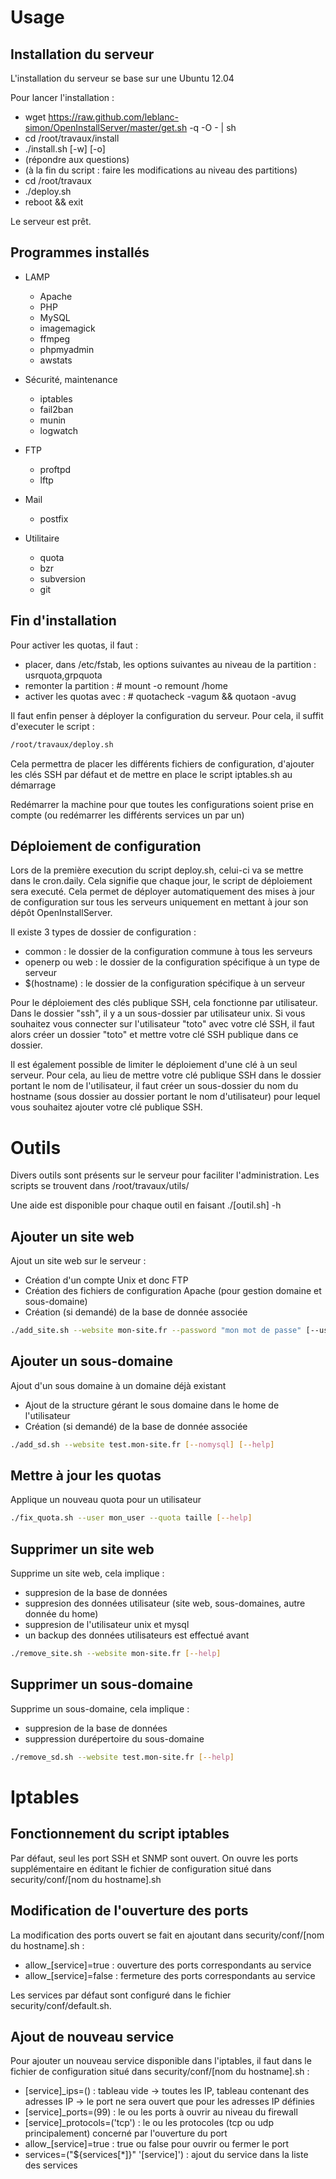 Usage
=====


Installation du serveur
-----------------------

L'installation du serveur se base sur une Ubuntu 12.04

Pour lancer l'installation :

* wget https://raw.github.com/leblanc-simon/OpenInstallServer/master/get.sh -q -O - | sh
* cd /root/travaux/install
* ./install.sh [-w] [-o]
* (répondre aux questions)
* (à la fin du script : faire les modifications au niveau des partitions)
* cd /root/travaux
* ./deploy.sh
* reboot && exit

Le serveur est prêt.


Programmes installés
--------------------

* LAMP 
  * Apache
  * PHP
  * MySQL
  * imagemagick
  * ffmpeg
  * phpmyadmin
  * awstats
  
* Sécurité, maintenance
  * iptables
  * fail2ban
  * munin
  * logwatch
  
* FTP
  * proftpd
  * lftp
  
* Mail
  * postfix
  
* Utilitaire
  * quota
  * bzr
  * subversion
  * git

  
Fin d'installation
------------------

Pour activer les quotas, il faut :
* placer, dans /etc/fstab, les options suivantes au niveau de la partition : usrquota,grpquota 
* remonter la partition : # mount -o remount /home
* activer les quotas avec : # quotacheck -vagum && quotaon -avug

Il faut enfin penser à déployer la configuration du serveur. Pour cela, il suffit d'executer le script :

```bash
/root/travaux/deploy.sh
```

Cela permettra de placer les différents fichiers de configuration, d'ajouter les clés SSH par défaut et de mettre en place le script iptables.sh au démarrage

Redémarrer la machine pour que toutes les configurations soient prise en compte (ou redémarrer les différents services un par un)


Déploiement de configuration
----------------------------

Lors de la première execution du script deploy.sh, celui-ci va se mettre dans le cron.daily. Cela signifie que chaque jour, le script de déploiement sera executé. Cela permet de déployer automatiquement des mises à jour de configuration sur tous les serveurs uniquement en mettant à jour son dépôt OpenInstallServer.

Il existe 3 types de dossier de configuration :
* common : le dossier de la configuration commune à tous les serveurs
* openerp ou web : le dossier de la configuration spécifique à un type de serveur
* $(hostname) : le dossier de la configuration spécifique à un serveur

Pour le déploiement des clés publique SSH, cela fonctionne par utilisateur. Dans le dossier "ssh", il y a un sous-dossier par utilisateur unix. Si vous souhaitez vous connecter sur l'utilisateur "toto" avec votre clé SSH, il faut alors créer un dossier "toto" et mettre votre clé SSH publique dans ce dossier.

Il est également possible de limiter le déploiement d'une clé à un seul serveur. Pour cela, au lieu de mettre votre clé publique SSH dans le dossier portant le nom de l'utilisateur, il faut créer un sous-dossier du nom du hostname (sous dossier au dossier portant le nom d'utilisateur) pour lequel vous souhaitez ajouter votre clé publique SSH.


Outils
======

Divers outils sont présents sur le serveur pour faciliter l'administration. Les scripts se trouvent dans /root/travaux/utils/

Une aide est disponible pour chaque outil en faisant ./[outil.sh] -h


Ajouter un site web
-------------------

Ajout un site web sur le serveur :
* Création d'un compte Unix et donc FTP
* Création des fichiers de configuration Apache (pour gestion domaine et sous-domaine)
* Création (si demandé) de la base de donnée associée

```bash
./add_site.sh --website mon-site.fr --password "mon mot de passe" [--user mon_user] [--quota 500] [--nomysql] [--help]
```


Ajouter un sous-domaine
-----------------------

Ajout d'un sous domaine à un domaine déjà existant
* Ajout de la structure gérant le sous domaine dans le home de l'utilisateur
* Création (si demandé) de la base de donnée associée

```bash
./add_sd.sh --website test.mon-site.fr [--nomysql] [--help]
```


Mettre à jour les quotas
------------------------

Applique un nouveau quota pour un utilisateur

```bash
./fix_quota.sh --user mon_user --quota taille [--help]
```


Supprimer un site web
---------------------

Supprime un site web, cela implique :

* suppresion de la base de données
* suppresion des données utilisateur (site web, sous-domaines, autre donnée du home)
* suppresion de l'utilisateur unix et mysql
* un backup des données utilisateurs est effectué avant

```bash
./remove_site.sh --website mon-site.fr [--help]
```


Supprimer un sous-domaine
-------------------------

Supprime un sous-domaine, cela implique :

* suppresion de la base de données
* suppression durépertoire du sous-domaine

```bash
./remove_sd.sh --website test.mon-site.fr [--help]
```


Iptables
========

Fonctionnement du script iptables
---------------------------------

Par défaut, seul les port SSH et SNMP sont ouvert. On ouvre les ports supplémentaire en éditant le fichier de configuration situé dans security/conf/[nom du hostname].sh


Modification de l'ouverture des ports
-------------------------------------

La modification des ports ouvert se fait en ajoutant dans security/conf/[nom du hostname].sh :

* allow_[service]=true : ouverture des ports correspondants au service
* allow_[service]=false : fermeture des ports correspondants au service

Les services par défaut sont configuré dans le fichier security/conf/default.sh.


Ajout de nouveau service
------------------------

Pour ajouter un nouveau service disponible dans l'iptables, il faut dans le fichier de configuration situé dans security/conf/[nom du hostname].sh :

* [service]_ips=() : tableau vide -> toutes les IP, tableau contenant des adresses IP -> le port ne sera ouvert que pour les adresses IP définies
* [service]_ports=(99) : le ou les ports à ouvrir au niveau du firewall
* [service]_protocols=('tcp') : le ou les protocoles (tcp ou udp principalement) concerné par l'ouverture du port
* allow_[service]=true : true ou false pour ouvrir ou fermer le port
* services=("${services[*]}" '[service]') : ajout du service dans la liste des services

